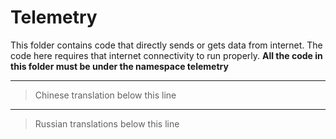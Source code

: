 # Telemetry

This folder contains code that directly sends or gets data from internet. 
The code here requires that internet connectivity to run properly. 
**All the code in this folder must be under the namespace telemetry**

---

> Chinese translation below this line

---

> Russian translations below this line